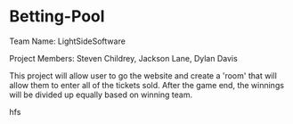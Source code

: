 # Betting-Pool

Team Name:
  LightSideSoftware
  
Project Members:
  Steven Childrey,
  Jackson Lane,
  Dylan Davis
  
This project will allow user to go the website and create a 'room' that will allow them to enter all of the tickets sold. After the game end, the winnings will be divided up equally based on winning team.

hfs
